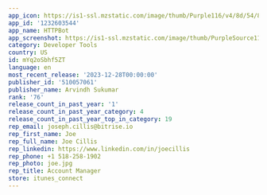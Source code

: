 ```yaml
---
app_icon: https://is1-ssl.mzstatic.com/image/thumb/Purple116/v4/8d/54/8b/8d548b30-19bb-aa1f-a922-c109b2f9ec41/AppIcon-0-0-1x_U007emarketing-0-10-0-sRGB-85-220.png/1024x1024bb.png
app_id: '1232603544'
app_name: HTTPBot
app_screenshot: https://is1-ssl.mzstatic.com/image/thumb/PurpleSource114/v4/d2/4d/8f/d24d8f55-444d-d6e3-1475-8263dc59c5bc/566c8032-1ee3-474b-bedd-0d2e0ece295c_1-6.5_inch_-_iPhone_XS_Max-frameless_iphone_requests.jpg/1242x2688bb.png
category: Developer Tools
country: US
id: mYq2oSbhf5ZT
language: en
most_recent_release: '2023-12-28T00:00:00'
publisher_id: '510057061'
publisher_name: Arvindh Sukumar
rank: '76'
release_count_in_past_year: '1'
release_count_in_past_year_category: 4
release_count_in_past_year_top_in_category: 19
rep_email: joseph.cillis@bitrise.io
rep_first_name: Joe
rep_full_name: Joe Cillis
rep_linkedin: https://www.linkedin.com/in/joecillis
rep_phone: +1 518-258-1902
rep_photo: joe.jpg
rep_title: Account Manager
store: itunes_connect
---
```


